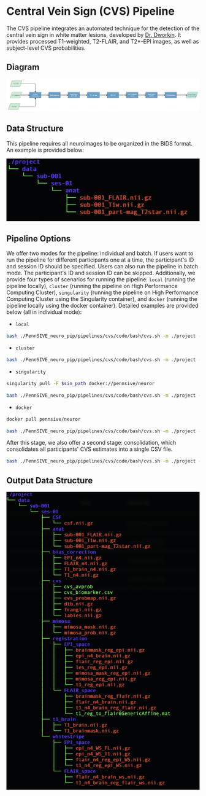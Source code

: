 # Central Vein Sign (CVS) Pipeline

The CVS pipeline integrates an automated technique for the detection of the central vein sign in white matter lesions, developed by [Dr. Dworkin](https://www.ncbi.nlm.nih.gov/pmc/articles/PMC6177309/). It provides processed T1-weighted, T2-FLAIR, and T2*-EPI images, as well as subject-level CVS probabilities.

## Diagram
![CVS Workflow](/pipelines/cvs/figure/cvs_pipeline.png)

## Data Structure
This pipeline requires all neuroimages to be organized in the BIDS format. An example is provided below:

![Data Structure](/pipelines/cvs/figure/data_structure.png)

## Pipeline Options
We offer two modes for the pipeline: individual and batch. If users want to run the pipeline for different participants one at a time, the participant's ID and session ID should be specified. Users can also run the pipeline in batch mode. The participant's ID and session ID can be skipped. Additionally, we provide four types of scenarios for running the pipeline: `local` (running the pipeline locally), `cluster` (running the pipeline on High Performance Computing Cluster), `singularity` (running the pipeline on High Performance Computing Cluster using the Singularity container), and `docker` (running the pipeline locally using the docker container). Detailed examples are provided below (all in individual mode):

-   `local` 
```bash
bash ./PennSIVE_neuro_pip/pipelines/cvs/code/bash/cvs.sh -m ./project -p sub-001 --ses ses-01 -t "*_T1w.nii.gz" -f "*_FLAIR.nii.gz" -e "*_T2star.nii.gz" -s TRUE --mode individual -c "local" --toolpath ./PennSIVE_neuro_pip
```

-   `cluster`
```bash
bash ./PennSIVE_neuro_pip/pipelines/cvs/code/bash/cvs.sh -m ./project -p sub-001 --ses ses-01 -t "*_T1w.nii.gz" -f "*_FLAIR.nii.gz" -e "*_T2star.nii.gz" -s TRUE --mode individual -c "cluster" --toolpath ./PennSIVE_neuro_pip
```

-   `singularity` 
```bash
singularity pull -F $sin_path docker://pennsive/neuror
```
```bash
bash ./PennSIVE_neuro_pip/pipelines/cvs/code/bash/cvs.sh -m ./project -p sub-001 --ses ses-01 -t "*_T1w.nii.gz" -f "*_FLAIR.nii.gz" -e "*_T2star.nii.gz" -s TRUE --mode individual -c "singularity" --toolpath ./PennSIVE_neuro_pip --sinpath $sin_path
```


-   `docker`

```bash
docker pull pennsive/neuror
```

```bash
bash ./PennSIVE_neuro_pip/pipelines/cvs/code/bash/cvs.sh -m ./project -p sub-001 --ses ses-01 -t "*_T1w.nii.gz" -f "*_FLAIR.nii.gz" -e "*_T2star.nii.gz" -s TRUE --mode individual -c "docker" --toolpath ./PennSIVE_neuro_pip 
```

After this stage, we also offer a second stage: consolidation, which consolidates all participants' CVS estimates into a single CSV file.

```bash
bash ./PennSIVE_neuro_pip/pipelines/cvs/code/bash/cvs.sh -m ./project --step consolidation -c "cluster" --toolpath ./PennSIVE_neuro_pip 
```

## Output Data Structure
![Output](/pipelines/cvs/figure/output.png)